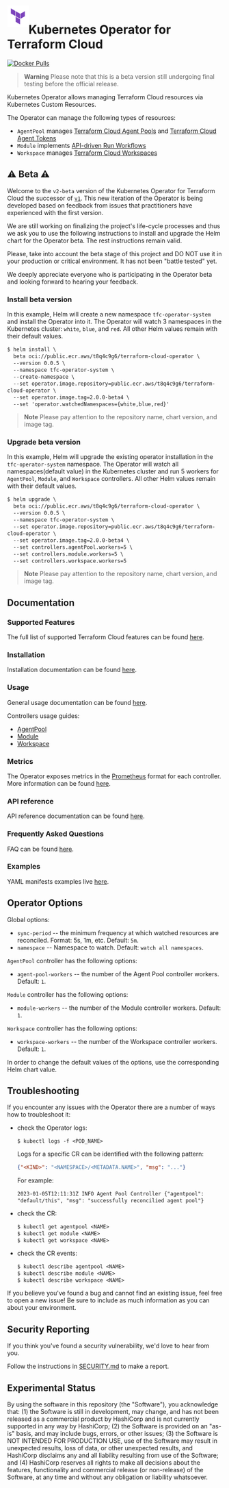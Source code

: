 <a href="https://cloud.hashicorp.com/products/terraform">
    <img src=".github/tf_logo.png" alt="Terraform logo" title="Terraform Cloud" align="left" height="50" />
</a>

# Kubernetes Operator for Terraform Cloud

[![Docker Pulls](https://img.shields.io/docker/pulls/hashicorp/terraform-cloud-operator)](https://hub.docker.com/r/hashicorp/terraform-cloud-operator)

> **Warning**
> Please note that this is a beta version still undergoing final testing before the official release.

Kubernetes Operator allows managing Terraform Cloud resources via Kubernetes Custom Resources.

The Operator can manage the following types of resources:

- `AgentPool` manages [Terraform Cloud Agent Pools](https://developer.hashicorp.com/terraform/cloud-docs/agents/agent-pools) and [Terraform Cloud Agent Tokens](https://developer.hashicorp.com/terraform/cloud-docs/users-teams-organizations/api-tokens#agent-api-tokens)
- `Module` implements [API-driven Run Workflows](https://developer.hashicorp.com/terraform/cloud-docs/run/api)
- `Workspace` manages [Terraform Cloud Workspaces](https://developer.hashicorp.com/terraform/cloud-docs/workspaces)

## :warning: Beta :warning:

Welcome to the `v2-beta` version of the Kubernetes Operator for Terraform Cloud the successor of [`v1`](https://github.com/hashicorp/terraform-k8s). This new iteration of the Operator is being developed based on feedback from issues that practitioners have experienced with the first version.

We are still working on finalizing the project's life-cycle processes and thus we ask you to use the following instructions to install and upgrade the Helm chart for the Operator beta. The rest instructions remain valid.

Please, take into account the beta stage of this project and DO NOT use it in your production or critical environment. It has not been "battle tested" yet.

We deeply appreciate everyone who is participating in the Operator beta and looking forward to hearing your feedback.

### Install beta version

In this example, Helm will create a new namespace `tfc-operator-system` and install the Operator into it. The Operator will watch 3 namespaces in the Kubernetes cluster: `white`, `blue`, and `red`. All other Helm values remain with their default values.

```console
$ helm install \
  beta oci://public.ecr.aws/t8q4c9g6/terraform-cloud-operator \
  --version 0.0.5 \
  --namespace tfc-operator-system \
  --create-namespace \
  --set operator.image.repository=public.ecr.aws/t8q4c9g6/terraform-cloud-operator \
  --set operator.image.tag=2.0.0-beta4 \
  --set 'operator.watchedNamespaces={white,blue,red}'
```

> **Note**
> Please pay attention to the repository name, chart version, and image tag.

### Upgrade beta version

In this example, Helm will upgrade the existing operator installation in the `tfc-operator-system` namespace. The Operator will watch all namespaces(default value) in the Kubernetes cluster and run 5 workers for `AgentPool`, `Module`, and `Workspace` controllers. All other Helm values remain with their default values.

```console
$ helm upgrade \
  beta oci://public.ecr.aws/t8q4c9g6/terraform-cloud-operator \
  --version 0.0.5 \
  --namespace tfc-operator-system \
  --set operator.image.repository=public.ecr.aws/t8q4c9g6/terraform-cloud-operator \
  --set operator.image.tag=2.0.0-beta4 \
  --set controllers.agentPool.workers=5 \
  --set controllers.module.workers=5 \
  --set controllers.workspace.workers=5
```

> **Note**
> Please pay attention to the repository name, chart version, and image tag.

## Documentation

### Supported Features

The full list of supported Terraform Cloud features can be found [here](./docs/features.md).

### Installation

Installation documentation can be found [here](./docs/installation.md).

### Usage

General usage documentation can be found [here](./docs/usage.md).

Controllers usage guides:

- [AgentPool](./docs/agentpool.md)
- [Module](./docs/module.md)
- [Workspace](./docs/workspace.md)

### Metrics

The Operator exposes metrics in the [Prometheus](https://prometheus.io/) format for each controller. More information can be found [here](./docs/metrics.md).

### API reference

API reference documentation can be found [here](./docs/api-reference.md).

### Frequently Asked Questions

FAQ can be found [here](./docs/faq.md).

### Examples

YAML manifests examples live [here](./docs/examples/README.md).

## Operator Options

Global options:

- `sync-period` -- the minimum frequency at which watched resources are reconciled. Format: 5s, 1m, etc. Default: `5m`.
- `namespace` -- Namespace to watch. Default: `watch all namespaces`.

`AgentPool` controller has the following options:

- `agent-pool-workers` -- the number of the Agent Pool controller workers. Default: `1`.

`Module` controller has the following options:

- `module-workers` -- the number of the Module controller workers. Default: `1`.

`Workspace` controller has the following options:

- `workspace-workers` -- the number of the Workspace controller workers. Default: `1`.

In order to change the default values of the options, use the corresponding Helm chart value.

## Troubleshooting

If you encounter any issues with the Operator there are a number of ways how to troubleshoot it:

- check the Operator logs:

    ```console
    $ kubectl logs -f <POD_NAME>
    ```

    Logs for a specific CR can be identified with the following pattern:

    ```json
    {"<KIND>": "<NAMESPACE>/<METADATA.NAME>", "msg": "..."}
    ```

    For example:

    ```text
    2023-01-05T12:11:31Z INFO Agent Pool Controller	{"agentpool": "default/this", "msg": "successfully reconcilied agent pool"}
    ```

- check the CR:

    ```console
    $ kubectl get agentpool <NAME>
    $ kubectl get module <NAME>
    $ kubectl get workspace <NAME>
    ```

- check the CR events:

    ```console
    $ kubectl describe agentpool <NAME>
    $ kubectl describe module <NAME>
    $ kubectl describe workspace <NAME>
    ```

If you believe you've found a bug and cannot find an existing issue, feel free to open a new issue! Be sure to include as much information as you can about your environment.

## Security Reporting

If you think you've found a security vulnerability, we'd love to hear from you.

Follow the instructions in [SECURITY.md](.github/SECURITY.md) to make a report.

## Experimental Status

By using the software in this repository (the "Software"), you acknowledge that: (1) the Software is still in development, may change, and has not been released as a commercial product by HashiCorp and is not currently supported in any way by HashiCorp; (2) the Software is provided on an "as-is" basis, and may include bugs, errors, or other issues; (3) the Software is NOT INTENDED FOR PRODUCTION USE, use of the Software may result in unexpected results, loss of data, or other unexpected results, and HashiCorp disclaims any and all liability resulting from use of the Software; and (4) HashiCorp reserves all rights to make all decisions about the features, functionality and commercial release (or non-release) of the Software, at any time and without any obligation or liability whatsoever.
